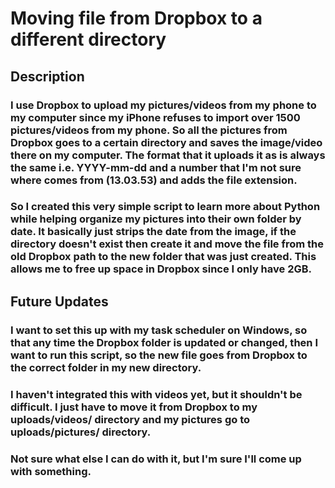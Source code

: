 # Moving file from Dropbox to a different directory

## Description

### I use Dropbox to upload my pictures/videos from my phone to my computer since my iPhone refuses to import over 1500 pictures/videos from my phone. So all the pictures from Dropbox goes to a certain directory and saves the image/video there on my computer. The format that it uploads it as is always the same i.e. YYYY-mm-dd and a number that I'm not sure where comes from (13.03.53) and adds the file extension. 

### So I created this very simple script to learn more about Python while helping organize my pictures into their own folder by date. It basically just strips the date from the image, if the directory doesn't exist then create it and move the file from the old Dropbox path to the new folder that was just created. This allows me to free up space in Dropbox since I only have 2GB.

## Future Updates

### I want to set this up with my task scheduler on Windows, so that any time the Dropbox folder is updated or changed, then I want to run this script, so the new file goes from Dropbox to the correct folder in my new directory. 

### I haven't integrated this with videos yet, but it shouldn't be difficult. I just have to move it from Dropbox to my uploads/videos/ directory and my pictures go to uploads/pictures/ directory.

### Not sure what else I can do with it, but I'm sure I'll come up with something.